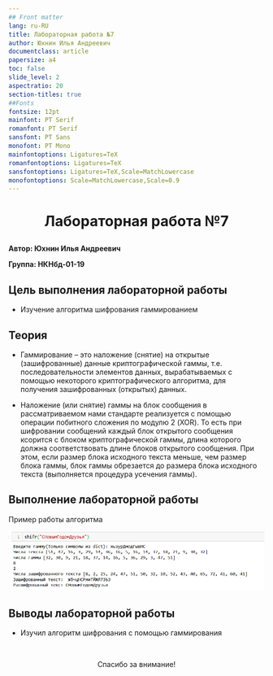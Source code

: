 ```yaml
---
## Front matter
lang: ru-RU
title: Лабораторная работа №7
author: Юхнин Илья Андреевич
documentclass: article
papersize: a4
toc: false
slide_level: 2
aspectratio: 20
section-titles: true
##Fonts
fontsize: 12pt
mainfont: PT Serif
romanfont: PT Serif
sansfont: PT Sans
monofont: PT Mono
mainfontoptions: Ligatures=TeX
romanfontoptions: Ligatures=TeX
sansfontoptions: Ligatures=TeX,Scale=MatchLowercase
monofontoptions: Scale=MatchLowercase,Scale=0.9
---
```








# <p style="text-align: center;">Лабораторная работа №7</p>



**Автор: Юхнин Илья Андреевич**

**Группа: НКНбд-01-19**

<div style="page-break-after: always;">

## Цель выполнения лабораторной работы

- Изучение алгоритма шифрования гаммированием

    </div>

<div style="page-break-after: always;">

## Теория

- Гаммирование – это наложение (снятие) на открытые (зашифрованные) данные криптографической гаммы, т.е. последовательности элементов данных, вырабатываемых с помощью некоторого криптографического алгоритма, для получения зашифрованных (открытых) данных.

- Наложение (или снятие) гаммы на блок сообщения в рассматриваемом нами стандарте реализуется с помощью операции побитного сложения по модулю 2 (XOR). То есть при шифровании сообщений каждый блок открытого сообщения ксорится с блоком криптографической гаммы, длина которого должна соответствовать длине блоков открытого сообщения. При этом, если размер блока исходного текста меньше, чем размер блока гаммы, блок гаммы обрезается до размера блока исходного текста (выполняется процедура усечения гаммы).

</div>
<div style="page-break-after: always;">

## Выполнение лабораторной работы

Пример работы алгоритма

![Шифрование](img/1.png)

</div>
<div style="page-break-after: always;">

## Выводы лабораторной работы

- Изучил алгоритм шифрования с помощью гаммирования

</div>

<div style="page-break-after: always;">

​    

<p style="text-align: center;"> Спасибо за внимание!</p></div>


